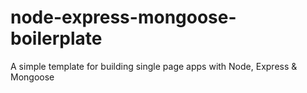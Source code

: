 node-express-mongoose-boilerplate
=================================

A simple template for building single page apps with Node, Express &amp; Mongoose
